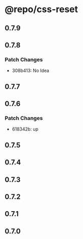 # @repo/css-reset

## 0.7.9

## 0.7.8

### Patch Changes

- 308b413: No Idea

## 0.7.7

## 0.7.6

### Patch Changes

- 618342b: up

## 0.7.5

## 0.7.4

## 0.7.3

## 0.7.2

## 0.7.1

## 0.7.0
